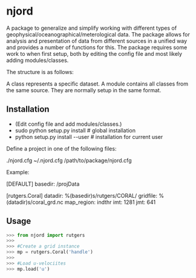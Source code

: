 njord
=====
A package to generalize and simplify working with different types of 
geophysical/oceanographical/meterological data. The package allows for 
analysis and presentation of data from different sources in a unified
way and provides a number of functions for this. The package requires
some work to when first setup, both by editing the config file and 
most likely adding modules/classes. 

The structure is as follows: 

A class represents a specific dataset.
A module contains all classes from the same source. They are normally
setup in the same format. 


Installation
------------
 - (Edit config file and add modules/classes.)
 - sudo python setup.py install      # global installation
 - python setup.py install --user    # installation for current user

Define a project in one of the following files:

./njord.cfg
~/.njord.cfg
/path/to/package/njord.cfg

Example:

[DEFAULT]
basedir:     /projData

[rutgers.Coral]
datadir:     %(basedir)s/rutgers/CORAL/
gridfile:    %(datadir)s/coral_grd.nc
map_region:  indthr
imt:         1281
jmt:         641


Usage
-----
```python
>>> from njord import rutgers 
>>>
>>> #Create a grid instance
>>> mp = rutgers.Coral('handle')
>>>
>>> #Load u-velociites
>>> mp.load('u')
```